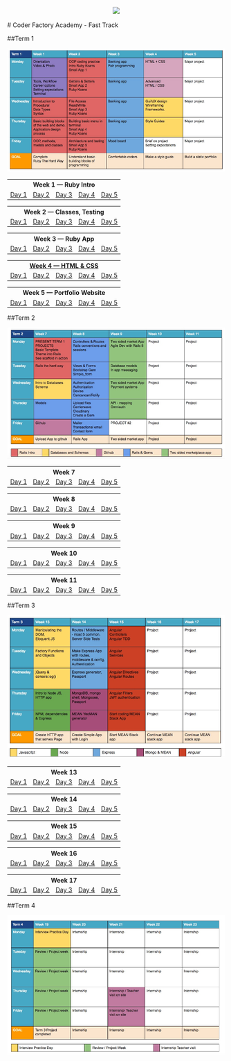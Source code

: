<p align="center"><img src="https://github.com/coder-factory-academy/cf-guidline-css/blob/master/CFA.png"></p>
# Coder Factory Academy - Fast Track

##Term 1

<img src="term-1-calendar.jpg">

<table>
<tr><th colspan="5">Week 1 — Ruby Intro</th></tr>
	<tr>
		<td><a href="term-1/week-1/day-1/DailyPlanT1-W1-D1.md">Day 1</a></td>
		<td><a href="term-1/week-1/day-2/DailyPlanT1-W1-D2.md">Day 2</a></td>
		<td><a href="term-1/week-1/day-3/DailyPlanT1-W1-D3.md">Day 3</a></td>
		<td><a href="term-1/week-1/day-4/DailyPlanT1-W1-D4.md">Day 4</a></td>
		<td><a href="term-1/week-1/day-5/DailyPlanT1-W1-D5.md">Day 5</a></td>
</tr>
</table>

<table>
<tr><th colspan="5">Week 2 — Classes, Testing</th></tr>
	<tr>
		<td><a href="term-1/week-2/day-1/DailyPlanT1-W2-D1.md">Day 1</a></td>
		<td><a href="term-1/week-2/day-2/DailyPlanT1-W2-D2.md">Day 2</a></td>
		<td><a href="term-1/week-2/day-3/DailyPlanT1-W2-D3.md">Day 3</a></td>
		<td><a href="term-1/week-2/day-4/DailyPlanT1-W2-D4.md">Day 4</a></td>
		<td><a href="term-1/week-2/day-5/DailyPlanT1-W2-D5.md">Day 5</a></td>
</tr>
</table>

<table>
<tr><th colspan="5">Week 3 — Ruby App</th></tr>
	<tr>
		<td><a href="term-1/week-3/day-1/DailyPlanT1-W3-D1.md">Day 1</a></td>
		<td><a href="term-1/week-3/day-2/DailyPlanT1-W3-D2.md">Day 2</a></td>
		<td><a href="term-1/week-3/day-3/DailyPlanT1-W3-D3.md">Day 3</a></td>
		<td><a href="term-1/week-3/day-4/DailyPlanT1-W3-D4.md">Day 4</a></td>
		<td><a href="term-1/week-3/day-5/DailyPlanT1-W3-D5.md">Day 5</a></td>
</tr>
</table>

<table>
<tr><th colspan="5">
<a href="/term-1/week-4/Weekly-T1-W4.md">Week 4 — HTML &amp; CSS</a>
</th></tr>
	<tr>
		<td><a href="term-1/week-4/day-1/DailyPlanT1-W4-D1.md">Day 1</a></td>
		<td><a href="term-1/week-4/day-2/DailyPlanT1-W4-D2.md">Day 2</a></td>
		<td><a href="term-1/week-4/day-3/DailyPlanT1-W4-D3.md">Day 3</a></td>
		<td><a href="term-1/week-4/day-4/DailyPlanT1-W4-D4.md">Day 4</a></td>
		<td><a href="term-1/week-4/day-5/DailyPlanT1-W4-D5.md">Day 5</a></td>
</tr>
</table>

<table>
<tr><th colspan="5">Week 5 — Portfolio Website</th></tr>
	<tr>
		<td><a href="term-1/week-5/day-1/DailyPlanT1-W5-D1.md">Day 1</a></td>
		<td><a href="term-1/week-5/day-2/DailyPlanT1-W5-D2.md">Day 2</a></td>
		<td><a href="term-1/week-5/day-3/DailyPlanT1-W5-D3.md">Day 3</a></td>
		<td><a href="term-1/week-5/day-4/DailyPlanT1-W5-D4.md">Day 4</a></td>
		<td><a href="term-1/week-5/day-5/DailyPlanT1-W5-D5.md">Day 5</a></td>
</tr>
</table>

##Term 2

<img src="term-2-calendar.jpg">

<table>
<tr><th colspan="5">Week 7</th></tr>
	<tr>
		<td><a href="term-2/week-7/day-1/DailyPlanT2-W7-D1.md">Day 1</a></td>
		<td><a href="term-2/week-7/day-2/DailyPlanT2-W7-D2.md">Day 2</a></td>
		<td><a href="term-2/week-7/day-3/DailyPlanT2-W7-D3.md">Day 3</a></td>
		<td><a href="term-2/week-7/day-4/DailyPlanT2-W7-D4.md">Day 4</a></td>
		<td><a href="term-2/week-7/day-5/DailyPlanT2-W7-D5.md">Day 5</a></td>
</tr>
</table>

<table>
<tr><th colspan="5">Week 8</th></tr>
	<tr>
		<td><a href="term-2/week-8/day-1/DailyPlanT2-W8-D1.md">Day 1</a></td>
		<td><a href="term-2/week-8/day-2/DailyPlanT2-W8-D2.md">Day 2</a></td>
		<td><a href="term-2/week-8/day-3/DailyPlanT2-W8-D3.md">Day 3</a></td>
		<td><a href="term-2/week-8/day-4/DailyPlanT2-W8-D4.md">Day 4</a></td>
		<td><a href="term-2/week-8/day-5/DailyPlanT2-W8-D5.md">Day 5</a></td>
</tr>
</table>

<table>
<tr><th colspan="5">Week 9</th></tr>
	<tr>
		<td><a href="term-2/week-9/day-1/DailyPlanT2-W9-D1.md">Day 1</a></td>
		<td><a href="term-2/week-9/day-2/DailyPlanT2-W9-D2.md">Day 2</a></td>
		<td><a href="term-2/week-9/day-3/DailyPlanT2-W9-D3.md">Day 3</a></td>
		<td><a href="term-2/week-9/day-4/DailyPlanT2-W9-D4.md">Day 4</a></td>
		<td><a href="term-2/week-9/day-5/DailyPlanT2-W9-D5.md">Day 5</a></td>
</tr>
</table>

<table>
<tr><th colspan="5">Week 10</th></tr>
	<tr>
		<td><a href="term-2/week-10/day-1/DailyPlanT2-W10-D1.md">Day 1</a></td>
		<td><a href="term-2/week-10/day-2/DailyPlanT2-W10-D2.md">Day 2</a></td>
		<td><a href="term-2/week-10/day-3/DailyPlanT2-W10-D3.md">Day 3</a></td>
		<td><a href="term-2/week-10/day-4/DailyPlanT2-W10-D4.md">Day 4</a></td>
		<td><a href="term-2/week-10/day-5/DailyPlanT2-W10-D5.md">Day 5</a></td>
</tr>
</table>

<table>
<tr><th colspan="5">Week 11</th></tr>
	<tr>
		<td><a href="term-2/week-11/day-1/DailyPlanT2-W11-D1.md">Day 1</a></td>
		<td><a href="term-2/week-11/day-2/DailyPlanT2-W11-D2.md">Day 2</a></td>
		<td><a href="term-2/week-11/day-3/DailyPlanT2-W11-D3.md">Day 3</a></td>
		<td><a href="term-2/week-11/day-4/DailyPlanT2-W11-D4.md">Day 4</a></td>
		<td><a href="term-2/week-11/day-5/DailyPlanT2-W11-D5.md">Day 5</a></td>
</tr>
</table>

##Term 3

<img src="term-3-calendar.jpg">

<table>
<tr><th colspan="5">Week 13</th></tr>
	<tr>
		<td><a href="term-3/week-13/day-1/DailyPlanT3-W13-D1.md">Day 1</a></td>
		<td><a href="term-3/week-13/day-2/DailyPlanT3-W13-D2.md">Day 2</a></td>
		<td><a href="term-3/week-13/day-3/DailyPlanT3-W13-D3.md">Day 3</a></td>
		<td><a href="term-3/week-13/day-4/DailyPlanT3-W13-D4.md">Day 4</a></td>
		<td><a href="term-3/week-13/day-5/DailyPlanT3-W13-D5.md">Day 5</a></td>
</tr>
</table>

<table>
<tr><th colspan="5">Week 14</th></tr>
	<tr>
		<td><a href="term-3/week-14/day-1/DailyPlanT3-W14-D1.md">Day 1</a></td>
		<td><a href="term-3/week-14/day-2/DailyPlanT3-W14-D2.md">Day 2</a></td>
		<td><a href="term-3/week-14/day-3/DailyPlanT3-W14-D3.md">Day 3</a></td>
		<td><a href="term-3/week-14/day-4/DailyPlanT3-W14-D4.md">Day 4</a></td>
		<td><a href="term-3/week-14/day-5/DailyPlanT3-W14-D5.md">Day 5</a></td>
</tr>
</table>

<table>
<tr><th colspan="5">Week 15</th></tr>
	<tr>
		<td><a href="term-3/week-15/day-1/DailyPlanT3-W15-D1.md">Day 1</a></td>
		<td><a href="term-3/week-15/day-2/DailyPlanT3-W15-D2.md">Day 2</a></td>
		<td><a href="term-3/week-15/day-3/DailyPlanT3-W15-D3.md">Day 3</a></td>
		<td><a href="term-3/week-15/day-4/DailyPlanT3-W15-D4.md">Day 4</a></td>
		<td><a href="term-3/week-15/day-5/DailyPlanT3-W15-D5.md">Day 5</a></td>
</tr>
</table>

<table>
<tr><th colspan="5">Week 16</th></tr>
	<tr>
		<td><a href="term-3/week-16/day-1/DailyPlanT3-W16-D1.md">Day 1</a></td>
		<td><a href="term-3/week-16/day-2/DailyPlanT3-W16-D2.md">Day 2</a></td>
		<td><a href="term-3/week-16/day-3/DailyPlanT3-W16-D3.md">Day 3</a></td>
		<td><a href="term-3/week-16/day-4/DailyPlanT3-W16-D4.md">Day 4</a></td>
		<td><a href="term-3/week-16/day-5/DailyPlanT3-W16-D5.md">Day 5</a></td>
</tr>
</table>

<table>
<tr><th colspan="5">Week 17</th></tr>
	<tr>
		<td><a href="term-3/week-17/day-1/DailyPlanT3-W17-D1.md">Day 1</a></td>
		<td><a href="term-3/week-17/day-2/DailyPlanT3-W17-D2.md">Day 2</a></td>
		<td><a href="term-3/week-17/day-3/DailyPlanT3-W17-D3.md">Day 3</a></td>
		<td><a href="term-3/week-17/day-4/DailyPlanT3-W17-D4.md">Day 4</a></td>
		<td><a href="term-3/week-17/day-5/DailyPlanT3-W17-D5.md">Day 5</a></td>
</tr>
</table>

##Term 4

<img src="term-4-calendar.jpg">
